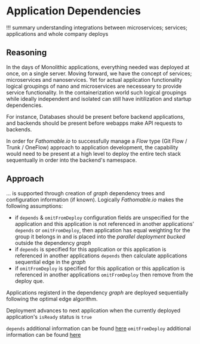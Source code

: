 # Application Dependencies

!!! summary
		understanding integrations between microservices; services; applications and whole company deploys

## Reasoning

In the days of Monolithic applications, everything needed was deployed at once, on a single server. Moving forward, we have the concept of services; microservices and nanoservices. Yet for actual application functionality logical groupings of nano and microservices are necesseary to provide service functionality. In the containerization world such logical groupings while ideally independent and isolated can still have initilization and startup dependencies.

For instance, Databases should be present before backend applications, and backends should be present before webapps make API requests to backends.

In order for _Fathomable.io_ to successfully manage a _Flow_ type (Git Flow / Trunk / OneFlow) approach to application development, the capability would need to be present at a high level to deploy the entire tech stack sequentually in order into the backend's namespace.

## Approach

… is supported through creation of _graph_ dependency trees and configuration information (if known). Logically _Fathomable.io_ makes the following assumptions:

* if `depends` & `omitFromDeploy` configuration fields are unspecified for the application and this application is not referenced in another applications' `depends` or `omitFromDeploy`, then application has equal weighting for the group it belongs in and is placed into the _parallel deployment bucked_ outside the dependency _graph_
* if `depends` is specified for this application or this application is referenced in another applications `depends` then calculate applications sequential edge in the _graph_
* if `omitFromDeploy` is specified for this application or this application is referenced in another applications `omitFromDeploy` then remove from the deploy que.

Applications registerd in the dependency _graph_ are deployed sequentially following the optimal edge algorithm.

Deployment advances to next application when the currently deployed application's `isReady` status is `true`

`depends` additional information can be found [here](../yaml-definitions/apps.md#depends) `omitFromDeploy` additional information can be found [here](../yaml-definitions/apps.md#omitFromDeploy)

